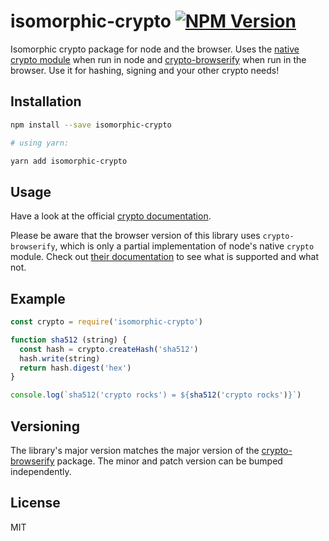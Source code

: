 # isomorphic-crypto [![NPM Version](https://img.shields.io/npm/v/isomorphic-crypto.svg)](https://www.npmjs.com/package/isomorphic-crypto)

Isomorphic crypto package for node and the browser. Uses the [native crypto module](https://nodejs.org/api/crypto.html) when run in node and [crypto-browserify](https://www.npmjs.com/package/crypto-browserify) when run in the browser. Use it for hashing, signing and your other crypto needs!


## Installation

```sh
npm install --save isomorphic-crypto

# using yarn:

yarn add isomorphic-crypto
```


## Usage

Have a look at the official [crypto documentation](https://nodejs.org/api/crypto.html).

Please be aware that the browser version of this library uses `crypto-browserify`, which is only a partial implementation of node's native `crypto` module. Check out [their documentation](https://www.npmjs.com/package/crypto-browserify) to see what is supported and what not.


## Example

```js
const crypto = require('isomorphic-crypto')

function sha512 (string) {
  const hash = crypto.createHash('sha512')
  hash.write(string)
  return hash.digest('hex')
}

console.log(`sha512('crypto rocks') = ${sha512('crypto rocks')}`)
```


## Versioning

The library's major version matches the major version of the [crypto-browserify](https://www.npmjs.com/package/crypto-browserify) package. The minor and patch version can be bumped independently.

## License

MIT
